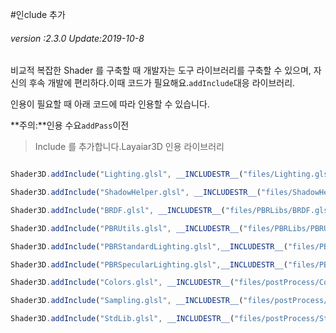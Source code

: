 #인clude 추가

###### *version :2.3.0   Update:2019-10-8*

비교적 복잡한 Shader 를 구축할 때 개발자는 도구 라이브러리를 구축할 수 있으며, 자신의 후속 개발에 편리하다.이때 코드가 필요해요.`addInclude`대응 라이브러리.

인용이 필요할 때 아래 코드에 따라 인용할 수 있습니다.

**주의:**인용 수요`addPass`이전

> Include 를 추가합니다.Layaiar3D 인용 라이브러리


```typescript

Shader3D.addInclude("Lighting.glsl", __INCLUDESTR__("files/Lighting.glsl"));

Shader3D.addInclude("ShadowHelper.glsl", __INCLUDESTR__("files/ShadowHelper.glsl"));

Shader3D.addInclude("BRDF.glsl", __INCLUDESTR__("files/PBRLibs/BRDF.glsl"));

Shader3D.addInclude("PBRUtils.glsl", __INCLUDESTR__("files/PBRLibs/PBRUtils.glsl"));

Shader3D.addInclude("PBRStandardLighting.glsl",__INCLUDESTR__("files/PBRLibs/PBRStandardLighting.glsl"));

Shader3D.addInclude("PBRSpecularLighting.glsl",__INCLUDESTR__("files/PBRLibs/PBRSpecularLighting.glsl"));

Shader3D.addInclude("Colors.glsl", __INCLUDESTR__("files/postProcess/Colors.glsl"));

Shader3D.addInclude("Sampling.glsl", __INCLUDESTR__("files/postProcess/Sampling.glsl"));

Shader3D.addInclude("StdLib.glsl", __INCLUDESTR__("files/postProcess/StdLib.glsl"));
```


